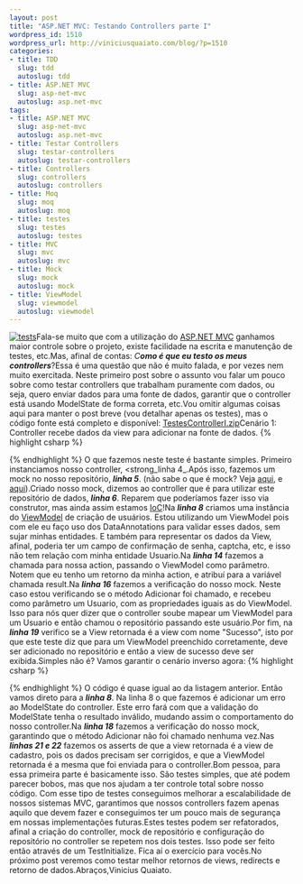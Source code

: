 ```yaml
--- 
layout: post
title: "ASP.NET MVC: Testando Controllers parte I"
wordpress_id: 1510
wordpress_url: http://viniciusquaiato.com/blog/?p=1510
categories: 
- title: TDD
  slug: tdd
  autoslug: tdd
- title: ASP.NET MVC
  slug: asp-net-mvc
  autoslug: asp.net-mvc
tags: 
- title: ASP.NET MVC
  slug: asp-net-mvc
  autoslug: asp.net-mvc
- title: Testar Controllers
  slug: testar-controllers
  autoslug: testar-controllers
- title: Controllers
  slug: controllers
  autoslug: controllers
- title: Moq
  slug: moq
  autoslug: moq
- title: testes
  slug: testes
  autoslug: testes
- title: MVC
  slug: mvc
  autoslug: mvc
- title: Mock
  slug: mock
  autoslug: mock
- title: ViewModel
  slug: viewmodel
  autoslug: viewmodel
---
```

[![](http://viniciusquaiato.com/blog/wp-content/uploads/2010/08/tests-150x150.jpg "tests")](http://viniciusquaiato.com/blog/wp-content/uploads/2010/08/tests.jpg)Fala-se muito que com a utilização do [ASP.NET MVC](http://www.asp.net/mvc) ganhamos maior controle sobre o projeto, existe facilidade na escrita e manutenção de testes, etc.Mas, afinal de contas: _C**omo é que eu testo os meus controllers**_?Essa é uma questão que não é muito falada, e por vezes nem muito exercitada. Neste primeiro post sobre o assunto vou falar um pouco sobre como testar controllers que trabalham puramente com dados, ou seja, quero enviar dados para uma fonte de dados, garantir que o controller está usando ModelState de forma correta, etc.Vou omitir algumas coisas aqui para manter o post breve (vou detalhar apenas os testes), mas o código fonte está completo e disponível: [TestesControllerI.zip](http://viniciusquaiato.com/files/codesamples/TDD/TestesControllerI.zip)Cenário 1: Controller recebe dados da view para adicionar na fonte de dados.
{% highlight csharp %}

{% endhighlight %}
O que fazemos neste teste é bastante simples. Primeiro instanciamos nosso controller, <strong_linha 4_.Após isso, fazemos um mock no nosso repositório, **_linha 5_**. (não sabe o que é mock? Veja [aqui](http://viniciusquaiato.com/blog/tdd-mock-objects-usando-moq/), e [aqui](http://viniciusquaiato.com/blog/tdd-mock-objects-com-rhino-mocks/)).Criado nosso mock, dizemos ao controller que é para utilizar este repositório de dados, **_linha 6_**. Reparem que poderíamos fazer isso via construtor, mas ainda assim estamos [IoC](http://viniciusquaiato.com/blog/tag/ioc/)!Na **_linha 8_** criamos uma instância do [ViewModel](http://geekswithblogs.net/michelotti/archive/2009/10/25/asp.net-mvc-view-model-patterns.aspx) de criação de usuários. Estou utilizando um ViewModel pois com ele eu faço uso dos DataAnnotations para validar esses dados, sem sujar minhas entidades. E também para representar os dados da View, afinal, poderia ter um campo de confirmação de senha, captcha, etc, e isso não tem relação com minha entidade Usuario.Na **_linha 14_** fazemos a chamada para nossa action, passando o ViewModel como parâmetro. Notem que eu tenho um retorno da minha action, e atribuí para a variável chamada result.Na **_linha 16_** fazemos a verificação do nosso mock. Neste caso estou verificando se o método Adicionar foi chamado, e recebeu como parâmetro um Usuario, com as propriedades iguais as do ViewModel. Isso para nós quer dizer que o controller soube mapear um ViewModel para um Usuario e então chamou o repositório passando este usuário.Por fim, na **_linha 19_** verifico se a View retornada é a view com nome "Sucesso", isto por que este teste diz que para um ViewModel preenchido corretamente, deve ser adicionado no repositório e então a view de sucesso deve ser exibida.Simples não é? Vamos garantir o cenário inverso agora:
{% highlight csharp %}

{% endhighlight %}
O código é quase igual ao da listagem anterior. Então vamos direto para a **_linha 8_**. Na linha 8 o que fazemos é adicionar um erro ao ModelState do controller. Este erro fará com que a validação do ModelState tenha o resultado inválido, mudando assim o comportamento do nosso controller.Na **_linha 18_** fazemos a verificação do nosso mock, garantindo que o método Adicionar não foi chamado nenhuma vez.Nas **_linhas 21 e 22_** fazemos os asserts de que a view retornada é a view de cadastro, pois os dados precisam ser corrigidos, e que a ViewModel retornada é a mesma que foi enviada para o controller.Bom pessoa, para essa primeira parte é basicamente isso. São testes simples, que até podem parecer bobos, mas que nos ajudam a ter controle total sobre nosso código. Com esse tipo de testes conseguimos melhorar a escalabilidade de nossos sistemas MVC, garantimos que nossos controllers fazem apenas aquilo que devem fazer e conseguimos ter um pouco mais de segurança em nossas implementações futuras.Estes testes podem ser refatorados, afinal a criação do controller, mock de repositório e configuração do repositório no controller se repetem nos dois testes. Isso pode ser feito então através de um TestInitialize. Fica aí o exercício para vocês.No próximo post veremos como testar melhor retornos de views, redirects e retorno de dados.Abraços,Vinicius Quaiato.
